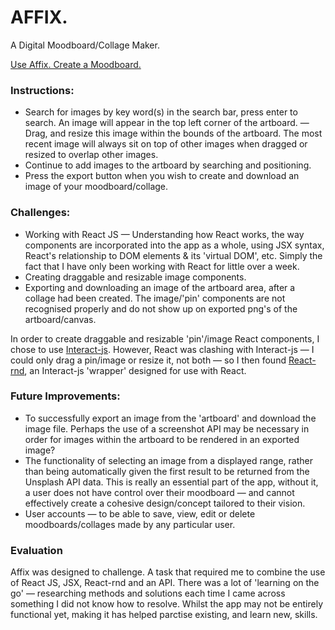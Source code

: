 # AFFIX.
A Digital Moodboard/Collage Maker.

<a href="https://j-schreiner.github.io/affix/" target="_blank">Use Affix. Create a Moodboard.</a>

### Instructions:
- Search for images by key word(s) in the search bar, press enter to search. An image will appear in the top left corner of the artboard.
— Drag, and resize this image within the bounds of the artboard. The most recent image will always sit on top of other images when dragged or resized to overlap other images.
- Continue to add images to the artboard by searching and positioning.
- Press the export button when you wish to create and download an image of your moodboard/collage.

### Challenges:
- Working with React JS — Understanding how React works, the way components are incorporated into the app as a whole, using JSX syntax, React's relationship to DOM elements & its 'virtual DOM', etc. Simply the fact that I have only been working with React for little over a week.
- Creating draggable and resizable image components.
- Exporting and downloading an image of the artboard area, after a collage had been created. The image/'pin' components are not recognised properly and do not show up on exported png's of the artboard/canvas.

In order to create draggable and resizable 'pin'/image React components, I chose to use [Interact-js](http://interactjs.io/). However, React was clashing with Interact-js — I could only drag a pin/image or resize it, not both — so I then found [React-rnd](https://github.com/bokuweb/react-rnd), an Interact-js 'wrapper' designed for use with React.

### Future Improvements:
- To successfully export an image from the 'artboard' and download the image file. Perhaps the use of a screenshot API may be necessary in order for images within the artboard to be rendered in an exported image?
- The functionality of selecting an image from a displayed range, rather than being automatically given the first result to be returned from the Unsplash API data. This is really an essential part of the app, without it, a user does not have control over their moodboard — and cannot effectively create a cohesive design/concept tailored to their vision.
- User accounts — to be able to save, view, edit or delete moodboards/collages made by any particular user.

### Evaluation
Affix was designed to challenge. A task that required me to combine the use of React JS, JSX, React-rnd and an API. There was a lot of 'learning on the go' — researching methods and solutions each time I came across something I did not know how to resolve. Whilst the app may not be entirely functional yet, making it has helped parctise existing, and learn new, skills.
